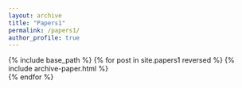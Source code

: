 ```yaml
---
layout: archive
title: "Papers1"
permalink: /papers1/
author_profile: true
---
```


{% include base_path %}
{% for post in site.papers1 reversed %}
   	{% include archive-paper.html %}  
{% endfor %}
